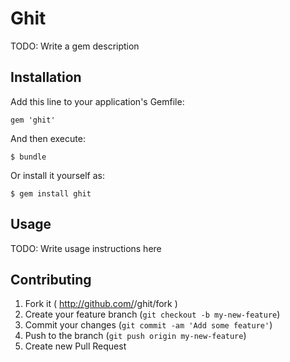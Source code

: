 # Ghit

TODO: Write a gem description

## Installation

Add this line to your application's Gemfile:

    gem 'ghit'

And then execute:

    $ bundle

Or install it yourself as:

    $ gem install ghit

## Usage

TODO: Write usage instructions here

## Contributing

1. Fork it ( http://github.com/<my-github-username>/ghit/fork )
2. Create your feature branch (`git checkout -b my-new-feature`)
3. Commit your changes (`git commit -am 'Add some feature'`)
4. Push to the branch (`git push origin my-new-feature`)
5. Create new Pull Request
